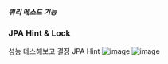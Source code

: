 ##### 쿼리 메소드 기능
### JPA Hint & Lock

성능 테스해보고 결정 JPA Hint
![image](https://user-images.githubusercontent.com/40969203/107874923-5879ea00-6f00-11eb-8d1a-6de17a065a76.png)
![image](https://user-images.githubusercontent.com/40969203/107874924-5adc4400-6f00-11eb-824e-81c344979449.png)
